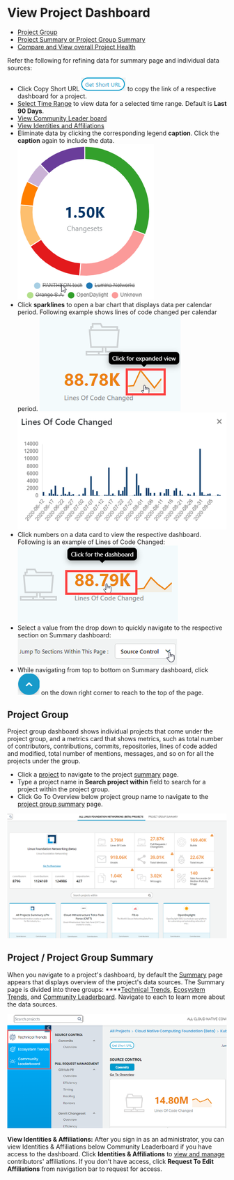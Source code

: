 # View Project Dashboard

* [Project Group](./#project-group)
* [Project Summary or Project Group Summary](./#project-project-group-summary)
* [Compare and View overall Project Health ](compare-and-view-project-health.md)

Refer the following for refining data for summary page and individual data sources:

* Click Copy Short URL ![](../../.gitbook/assets/get-short-url.png) to copy the link of a respective dashboard for a project.
* [Select Time Range](../filter-data/select-time-range.md) to view data for a selected time range. Default is **Last 90 Days**.
* [View Community Leader board](community-leader-board/)
* [View Identities and Affiliations](identities-and-affiliations/)
* Eliminate data by clicking the corresponding legend **caption**. Click the **caption** again to include the data.  ![](../../.gitbook/assets/exclude-data.png)
* Click **sparklines** to open a bar chart that displays data per calendar period. Following example shows lines of code changed per calendar period.   ![](../../.gitbook/assets/sparkly-line.png) ![](../../.gitbook/assets/sparkly-line-expanded.png) 
* Click numbers on a data card to view the respective dashboard. Following is an example of Lines of Code Changed:  ![](../../.gitbook/assets/click-for-dashboard%20%281%29%20%281%29%20%281%29%20%281%29%20%281%29%20%281%29.png) 
* Select a value from the drop down to quickly navigate to the respective section on Summary dashboard: ![](../../.gitbook/assets/summary-drop-down%20%281%29.png) 
* While navigating from top to bottom on Summary dashboard, click ![](../../.gitbook/assets/summary-dashboard-up-arrow.png) on the down right corner to reach to the top of the page.

## Project Group

Project group dashboard shows individual projects that come under the project group, and a metrics card that shows metrics, such as total number of contributors, contributions, commits, repositories, lines of code added and modified, total number of mentions, messages, and so on for all the projects under the group.

* Click a [project](./#project-project-group-summary) to navigate to the project [summary](technical-metrics/summary.md) page.
* Type a project name in **Search project within** field to search for a project within the project group.
* Click Go To Overview below project group name to navigate to the [project group summary](technical-metrics/summary.md) page.

![Project Group Dashboard](../../.gitbook/assets/project-group-dashboard.png)

## Project / Project Group Summary

When you navigate to a project's dashboard, by default the [Summary](technical-metrics/summary.md) page appears that displays overview of the project's data sources. The Summary page is divided into three groups: ****[Technical Trends](technical-metrics/), [Ecosystem Trends](ecosystem-metrics/), and [Community Leaderboard](community-leader-board/). Navigate to each to learn more about the data sources.

![Summary Page Groups](../../.gitbook/assets/summary-page-groups.png)

**View Identities & Affiliations:** After you sign in as an administrator, you can view Identities & Affiliations below Community Leaderboard if you have access to the dashboard. Click **Identities & Affiliations** to [view and manage](identities-and-affiliations/) contributors' affiliations. If you don't have access, click **Request To Edit Affiliations** from navigation bar to request for access.

